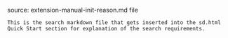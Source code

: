 source: extension-manual-init-reason.md file

    This is the search markdown file that gets inserted into the sd.html Quick Start section for explanation of the search requirements.
